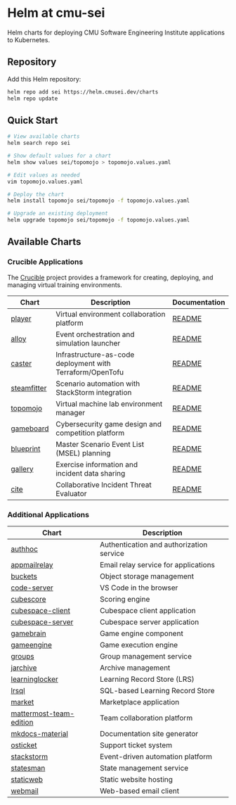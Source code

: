 # Helm at cmu-sei

Helm charts for deploying CMU Software Engineering Institute applications to Kubernetes.

## Repository

Add this Helm repository:

```bash
helm repo add sei https://helm.cmusei.dev/charts
helm repo update
```

## Quick Start

```bash
# View available charts
helm search repo sei

# Show default values for a chart
helm show values sei/topomojo > topomojo.values.yaml

# Edit values as needed
vim topomojo.values.yaml

# Deploy the chart
helm install topomojo sei/topomojo -f topomojo.values.yaml

# Upgrade an existing deployment
helm upgrade topomojo sei/topomojo -f topomojo.values.yaml
```

## Available Charts

### Crucible Applications

The [Crucible](https://cmu-sei.github.io/crucible/) project provides a framework for creating, deploying, and managing virtual training environments.

| Chart | Description | Documentation |
|-------|-------------|---------------|
| [player](charts/player/) | Virtual environment collaboration platform | [README](charts/player/README.md) |
| [alloy](charts/alloy/) | Event orchestration and simulation launcher | [README](charts/alloy/README.md) |
| [caster](charts/caster/) | Infrastructure-as-code deployment with Terraform/OpenTofu | [README](charts/caster/README.md) |
| [steamfitter](charts/steamfitter/) | Scenario automation with StackStorm integration | [README](charts/steamfitter/README.md) |
| [topomojo](charts/topomojo/) | Virtual machine lab environment manager | [README](charts/topomojo/README.md) |
| [gameboard](charts/gameboard/) | Cybersecurity game design and competition platform | [README](charts/gameboard/README.md) |
| [blueprint](charts/blueprint/) | Master Scenario Event List (MSEL) planning | [README](charts/blueprint/README.md) |
| [gallery](charts/gallery/) | Exercise information and incident data sharing | [README](charts/gallery/README.md) |
| [cite](charts/cite/) | Collaborative Incident Threat Evaluator | [README](charts/cite/README.md) |

### Additional Applications

| Chart | Description |
|-------|-------------|
| [authhoc](charts/authhoc/) | Authentication and authorization service |
| [appmailrelay](charts/appmailrelay/) | Email relay service for applications |
| [buckets](charts/buckets/) | Object storage management |
| [code-server](charts/code-server/) | VS Code in the browser |
| [cubescore](charts/cubescore/) | Scoring engine |
| [cubespace-client](charts/cubespace-client/) | Cubespace client application |
| [cubespace-server](charts/cubespace-server/) | Cubespace server application |
| [gamebrain](charts/gamebrain/) | Game engine component |
| [gameengine](charts/gameengine/) | Game execution engine |
| [groups](charts/groups/) | Group management service |
| [jarchive](charts/jarchive/) | Archive management |
| [learninglocker](charts/learninglocker/) | Learning Record Store (LRS) |
| [lrsql](charts/lrsql/) | SQL-based Learning Record Store |
| [market](charts/market/) | Marketplace application |
| [mattermost-team-edition](charts/mattermost-team-edition/) | Team collaboration platform |
| [mkdocs-material](charts/mkdocs-material/) | Documentation site generator |
| [osticket](charts/osticket/) | Support ticket system |
| [stackstorm](charts/stackstorm/) | Event-driven automation platform |
| [statesman](charts/statesman/) | State management service |
| [staticweb](charts/staticweb/) | Static website hosting |
| [webmail](charts/webmail/) | Web-based email client |
